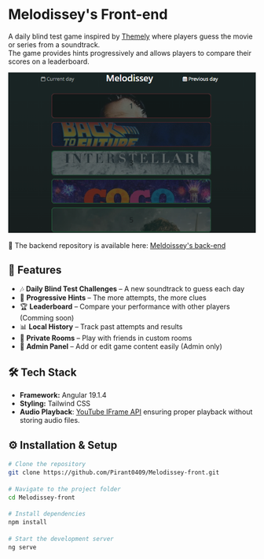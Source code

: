 # Melodissey's Front-end

A daily blind test game inspired by [Themely](https://themely.se/days) where players guess the movie or series from a soundtrack.<br> The game provides hints progressively and allows players to compare their scores on a leaderboard.

<p align="center">
  <img src="./readMeAssets/main.png?raw=true" alt="Main page">
</p>

🔗 The backend repository is available here: [Meldoissey's back-end](https://github.com/Pirant0409/MelodisseyBack)  

## 🚀 Features  
- 🎶 **Daily Blind Test Challenges** – A new soundtrack to guess each day  
- 🧩 **Progressive Hints** – The more attempts, the more clues  
- 🏆 **Leaderboard** – Compare your performance with other players (Comming soon)
- 📊 **Local History** – Track past attempts and results  
- 👥 **Private Rooms** – Play with friends in custom rooms
- 🔧 **Admin Panel** – Add or edit game content easily (Admin only)

## 🛠 Tech Stack  
- **Framework:** Angular 19.1.4  
- **Styling:** Tailwind CSS
- **Audio Playback**: [YouTube IFrame API](https://developers.google.com/youtube/iframe_api_reference) ensuring proper playback without storing audio files.

## ⚙️ Installation & Setup  

```bash
# Clone the repository
git clone https://github.com/Pirant0409/Melodissey-front.git

# Navigate to the project folder
cd Melodissey-front

# Install dependencies
npm install

# Start the development server
ng serve
